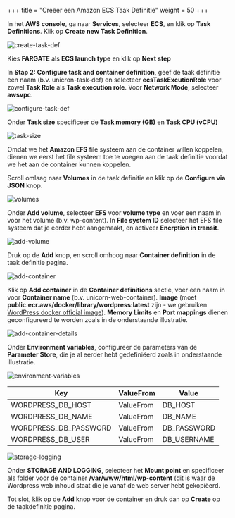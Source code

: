 +++
title = "Creëer een Amazon ECS Taak Definitie"
weight = 50
+++

In het **AWS console**, ga naar **Services**, selecteer **ECS**, en klik op **Task Definitions**. Klik op **Create new Task Definition**.

![create-task-def](/ecs/create-task-def.png)

Kies **FARGATE** als **ECS launch type** en klik op **Next step**

In **Stap 2: Configure task and container definition**, geef de taak definitie een naam (b.v. unicron-task-def) en selecteer **ecsTaskExcutionRole** voor zowel **Task Role** als **Task execution role**. Voor **Network Mode**, selecteer **awsvpc**.

![configure-task-def](/ecs/configure-task-def.png)

Onder **Task size** specificeer de **Task memory (GB)** en **Task CPU (vCPU)**

![task-size](/ecs/task-size.png)

Omdat we het **Amazon EFS** file systeem aan de container willen koppelen, dienen we eerst het file systeem toe te voegen aan de taak definitie voordat we het aan de container kunnen koppelen.

Scroll omlaag naar **Volumes** in de taak definitie en klik op de **Configure via JSON** knop.

![volumes](/ecs/volumes.png)

Onder **Add volume**, selecteer **EFS** voor **volume type** en voer een naam in voor het volume (b.v. wp-content). In **File system ID** selecteer het EFS file systeem dat je eerder hebt aangemaakt, en activeer **Encrption in transit**.

![add-volume](/ecs/add-volume.png)

Druk op de **Add** knop, en scroll omhoog naar **Container definition** in de taak definitie pagina.

![add-container](/ecs/add-container.png)

Klik op **Add container** in de **Container definitions** sectie, voer een naam in voor **Container name** (b.v. unicorn-web-container). **Image** (moet **public.ecr.aws/docker/library/wordpress:latest** zijn - we gebruiken <a href="https://hub.docker.com/_/wordpress" target="_blank" rel="noopener noreferrer">WordPress docker official image</a>). **Memory Limits** en **Port mappings** dienen geconfigureerd te worden zoals in de onderstaande illustratie.

![add-container-details](/ecs/add-container-details.png)

Onder **Environment variables**, configureer de parameters van de **Parameter Store**, die je al eerder hebt gedefiniëerd zoals in onderstaande illustratie.

![environment-variables](/ecs/environment-variables.png)


| Key              | ValueFrom             | Value                          |
| ---------------------- | ---------------- |--------------------------------|
| WORDPRESS_DB_HOST| ValueFrom           | DB_HOST                  |
| WORDPRESS_DB_NAME| ValueFrom           | DB_NAME    |
| WORDPRESS_DB_PASSWORD| ValueFrom           | DB_PASSWORD          |
| WORDPRESS_DB_USER| ValueFrom     | DB_USERNAME          |


![storage-logging](/ecs/storage-logging.png)

Onder **STORAGE AND LOGGING**, selecteer het **Mount point** en specificeer als folder voor de container **/var/www/html/wp-content** (dit is waar de Wordpress web inhoud staat die je vanaf de web server hebt gekopiëerd.

Tot slot, klik op de **Add** knop voor de container en druk dan op **Create** op de taakdefinitie pagina.
